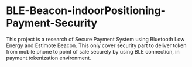 # BLE-Beacon-indoorPositioning-Payment-Security

This project is a research of Secure Payment System using Bluetooth Low Energy and Estimote Beacon.
This only cover security part to deliver token from mobile phone to point of sale securely by using BLE connection, in payment tokenization environment.
